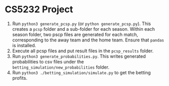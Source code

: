 # CS5232 Project
 
1. Run `python3 generate_pcsp.py` (or `python generate_pcsp.py`). This creates a `pcsp` folder and a sub-folder for each season. Within each season folder, two pscp files are generated for each match, corresponding to the away team and the home team. Ensure that `pandas` is installed.
2. Execute all pcsp files and put result files in the `pcsp_results` folder. 
3. Run `python3 generate_probabilities.py`. This writes generated probabilities to csv files under the `betting_simulation/new_probabilities` folder. 
4. Run `python3 ./betting_simulation/simulate.py` to get the betting profits.